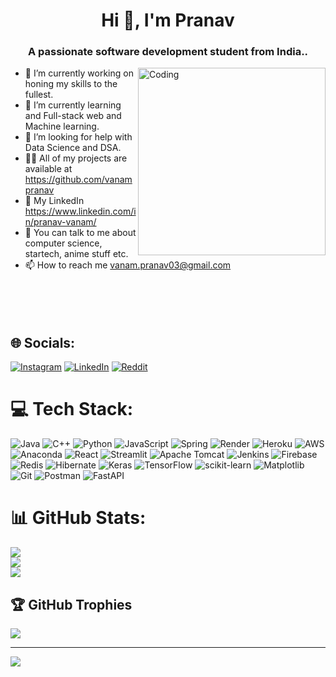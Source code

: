 <h1 align="center">Hi 👋, I'm Pranav</h1>
<h3 align="center">A passionate software development student from India..</h3>

<img align="right" alt="Coding" width="300" src="https://gifdb.com/images/high/coding-penguin-i-like-pressing-buttons-puv3coc5z4pkth51.webp">



- 🔭 I’m currently working on honing my skills to the fullest.<br>
- 🌱 I’m currently learning and Full-stack web and Machine learning.<br>
- 🤝 I’m looking for help with Data Science and DSA.<br>
- 👨‍💻 All of my projects are available at https://github.com/vanampranav<br>
- 📝 My LinkedIn https://www.linkedin.com/in/pranav-vanam/<br>
- 💬 You can talk to me about computer science, startech, anime stuff etc.<br>
- 📫 How to reach me vanam.pranav03@gmail.com<br><br><br><br><br>


## 🌐 Socials:
[![Instagram](https://img.shields.io/badge/Instagram-%23E4405F.svg?logo=Instagram&logoColor=white)](https://instagram.com/vanam.pranav) [![LinkedIn](https://img.shields.io/badge/LinkedIn-%230077B5.svg?logo=linkedin&logoColor=white)](https://linkedin.com/in/pranav-vanam) [![Reddit](https://img.shields.io/badge/Reddit-%23FF4500.svg?logo=Reddit&logoColor=white)](https://reddit.com/user/Kind-Map-4588) 

# 💻 Tech Stack:
![Java](https://img.shields.io/badge/java-%23ED8B00.svg?style=for-the-badge&logo=openjdk&logoColor=white) ![C++](https://img.shields.io/badge/c++-%2300599C.svg?style=for-the-badge&logo=c%2B%2B&logoColor=white) ![Python](https://img.shields.io/badge/python-3670A0?style=for-the-badge&logo=python&logoColor=ffdd54) ![JavaScript](https://img.shields.io/badge/javascript-%23323330.svg?style=for-the-badge&logo=javascript&logoColor=%23F7DF1E) ![Spring](https://img.shields.io/badge/spring-%236DB33F.svg?style=for-the-badge&logo=spring&logoColor=white) ![Render](https://img.shields.io/badge/Render-%46E3B7.svg?style=for-the-badge&logo=render&logoColor=white) ![Heroku](https://img.shields.io/badge/heroku-%23430098.svg?style=for-the-badge&logo=heroku&logoColor=white) ![AWS](https://img.shields.io/badge/AWS-%23FF9900.svg?style=for-the-badge&logo=amazon-aws&logoColor=white) ![Anaconda](https://img.shields.io/badge/Anaconda-%2344A833.svg?style=for-the-badge&logo=anaconda&logoColor=white) ![React](https://img.shields.io/badge/react-%2320232a.svg?style=for-the-badge&logo=react&logoColor=%2361DAFB) ![Streamlit](https://img.shields.io/badge/Streamlit-%23FE4B4B.svg?style=for-the-badge&logo=streamlit&logoColor=white) ![Apache Tomcat](https://img.shields.io/badge/apache%20tomcat-%23F8DC75.svg?style=for-the-badge&logo=apache-tomcat&logoColor=black) ![Jenkins](https://img.shields.io/badge/jenkins-%232C5263.svg?style=for-the-badge&logo=jenkins&logoColor=white) ![Firebase](https://img.shields.io/badge/firebase-a08021?style=for-the-badge&logo=firebase&logoColor=ffcd34) ![Redis](https://img.shields.io/badge/redis-%23DD0031.svg?style=for-the-badge&logo=redis&logoColor=white) ![Hibernate](https://img.shields.io/badge/Hibernate-59666C?style=for-the-badge&logo=Hibernate&logoColor=white) ![Keras](https://img.shields.io/badge/Keras-%23D00000.svg?style=for-the-badge&logo=Keras&logoColor=white) ![TensorFlow](https://img.shields.io/badge/TensorFlow-%23FF6F00.svg?style=for-the-badge&logo=TensorFlow&logoColor=white) ![scikit-learn](https://img.shields.io/badge/scikit--learn-%23F7931E.svg?style=for-the-badge&logo=scikit-learn&logoColor=white) ![Matplotlib](https://img.shields.io/badge/Matplotlib-%23ffffff.svg?style=for-the-badge&logo=Matplotlib&logoColor=black) ![Git](https://img.shields.io/badge/git-%23F05033.svg?style=for-the-badge&logo=git&logoColor=white) ![Postman](https://img.shields.io/badge/Postman-FF6C37?style=for-the-badge&logo=postman&logoColor=white) ![FastAPI](https://img.shields.io/badge/FastAPI-005571?style=for-the-badge&logo=fastapi)
# 📊 GitHub Stats:
![](https://github-readme-stats.vercel.app/api?username=vanampranav&theme=dark&hide_border=false&include_all_commits=true&count_private=false)<br/>
![](https://nirzak-streak-stats.vercel.app/?user=vanampranav&theme=dark&hide_border=false)<br/>
![](https://github-readme-stats.vercel.app/api/top-langs/?username=vanampranav&theme=dark&hide_border=false&include_all_commits=true&count_private=false&layout=compact)

## 🏆 GitHub Trophies
![](https://github-profile-trophy.vercel.app/?username=vanampranav&theme=radical&no-frame=true&no-bg=false&margin-w=4)

---
[![](https://visitcount.itsvg.in/api?id=vanampranav&icon=0&color=0)](https://visitcount.itsvg.in)

<!-- Proudly created with GPRM ( https://gprm.itsvg.in ) -->
